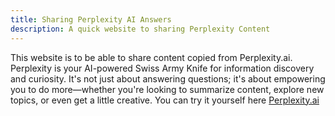 ```yaml
---
title: Sharing Perplexity AI Answers
description: A quick website to sharing Perplexity Content
---
```


This website is to be able to share content copied from Perplexity.ai. Perplexity is your AI-powered Swiss Army Knife for information discovery and curiosity. It's not just about answering questions; it's about empowering you to do more—whether you're looking to summarize content, explore new topics, or even get a little creative. You can try it yourself here <a href="https://www.perplexity.ai/" target="_blank">Perplexity.ai</a>
